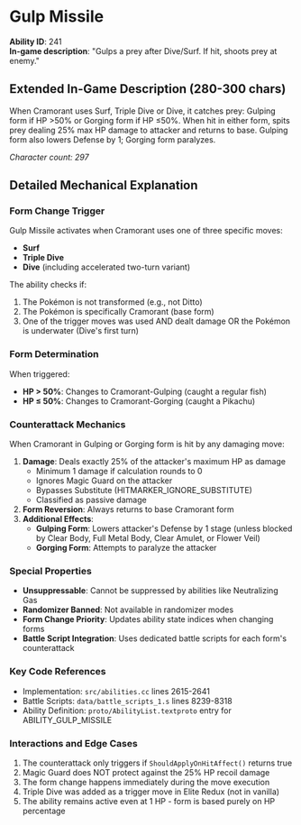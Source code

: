# Gulp Missile

**Ability ID**: 241  
**In-game description**: "Gulps a prey after Dive/Surf. If hit, shoots prey at enemy."

## Extended In-Game Description (280-300 chars)

When Cramorant uses Surf, Triple Dive or Dive, it catches prey: Gulping form if HP >50% or Gorging form if HP ≤50%. When hit in either form, spits prey dealing 25% max HP damage to attacker and returns to base. Gulping form also lowers Defense by 1; Gorging form paralyzes.

*Character count: 297*

## Detailed Mechanical Explanation

### Form Change Trigger
Gulp Missile activates when Cramorant uses one of three specific moves:
- **Surf**
- **Triple Dive** 
- **Dive** (including accelerated two-turn variant)

The ability checks if:
1. The Pokémon is not transformed (e.g., not Ditto)
2. The Pokémon is specifically Cramorant (base form)
3. One of the trigger moves was used AND dealt damage OR the Pokémon is underwater (Dive's first turn)

### Form Determination
When triggered:
- **HP > 50%**: Changes to Cramorant-Gulping (caught a regular fish)
- **HP ≤ 50%**: Changes to Cramorant-Gorging (caught a Pikachu)

### Counterattack Mechanics
When Cramorant in Gulping or Gorging form is hit by any damaging move:
1. **Damage**: Deals exactly 25% of the attacker's maximum HP as damage
   - Minimum 1 damage if calculation rounds to 0
   - Ignores Magic Guard on the attacker
   - Bypasses Substitute (HITMARKER_IGNORE_SUBSTITUTE)
   - Classified as passive damage
2. **Form Reversion**: Always returns to base Cramorant form
3. **Additional Effects**:
   - **Gulping Form**: Lowers attacker's Defense by 1 stage (unless blocked by Clear Body, Full Metal Body, Clear Amulet, or Flower Veil)
   - **Gorging Form**: Attempts to paralyze the attacker

### Special Properties
- **Unsuppressable**: Cannot be suppressed by abilities like Neutralizing Gas
- **Randomizer Banned**: Not available in randomizer modes
- **Form Change Priority**: Updates ability state indices when changing forms
- **Battle Script Integration**: Uses dedicated battle scripts for each form's counterattack

### Key Code References
- Implementation: `src/abilities.cc` lines 2615-2641
- Battle Scripts: `data/battle_scripts_1.s` lines 8239-8318
- Ability Definition: `proto/AbilityList.textproto` entry for ABILITY_GULP_MISSILE

### Interactions and Edge Cases
1. The counterattack only triggers if `ShouldApplyOnHitAffect()` returns true
2. Magic Guard does NOT protect against the 25% HP recoil damage
3. The form change happens immediately during the move execution
4. Triple Dive was added as a trigger move in Elite Redux (not in vanilla)
5. The ability remains active even at 1 HP - form is based purely on HP percentage
